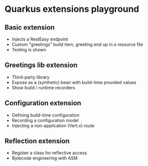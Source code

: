# Quarkus extensions playground

## Basic extension

* Injects a RestEasy endpoint
* Custom "greetings" build item, greeting end up in a resource file
* Testing is shown

## Greetings lib extension

* Third-party library
* Expose as a (synthetic) bean with build-time provided values
* Show build / runtime recorders

## Configuration extension

* Defining build-time configuration
* Recording a configuration model
* Injecting a non-application (Vert.x) route

## Reflection extension

* Register a class for reflective access
* Bytecode engineering with ASM
